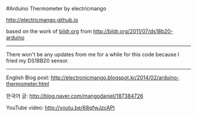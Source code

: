 #Arduino Thermometer
by electricmango

<http://electricmango.github.io>

based on the work of [bildr.org](http://bildr.org/) from <http://bildr.org/2011/07/ds18b20-arduino>

----------------

There won't be any updates from me for a while for this code because I fried my DS18B20 sensor.

----------------

English Blog post: <http://electronicmango.blogspot.kr/2014/02/arduino-thermometer.html>

한국어 글: <http://blog.naver.com/mangodaniel/187384726>

YouTube video: <http://youtu.be/68qfwJzcAPI>